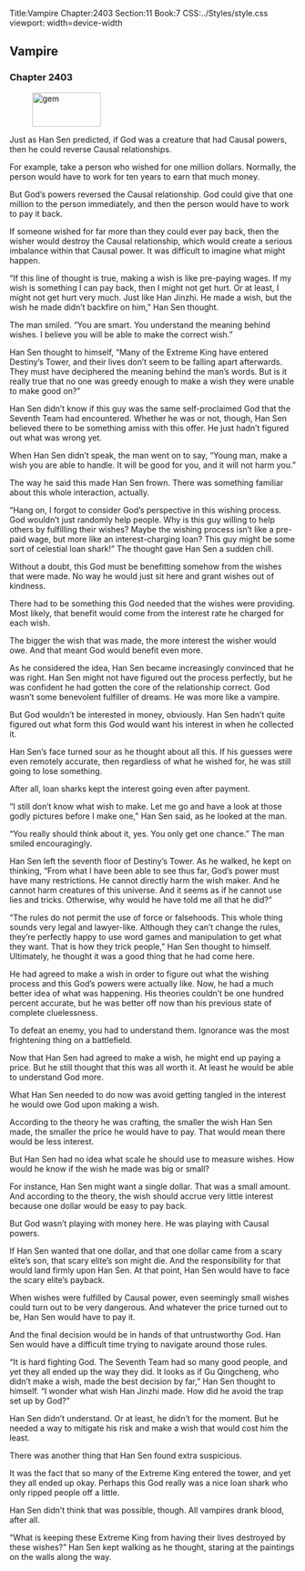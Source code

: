 Title:Vampire 
Chapter:2403 
Section:11 
Book:7 
CSS:../Styles/style.css 
viewport: width=device-width
  
## Vampire
### Chapter 2403
  
<figure>
	<img src="../Images/gem.gif" alt="gem" id="gem" width="120" height="60" />
</figure>
  

  
Just as Han Sen predicted, if God was a creature that had Causal powers, then he could reverse Causal relationships.

For example, take a person who wished for one million dollars. Normally, the person would have to work for ten years to earn that much money.

But God’s powers reversed the Causal relationship. God could give that one million to the person immediately, and then the person would have to work to pay it back.

If someone wished for far more than they could ever pay back, then the wisher would destroy the Causal relationship, which would create a serious imbalance within that Causal power. It was difficult to imagine what might happen.

“If this line of thought is true, making a wish is like pre-paying wages. If my wish is something I can pay back, then I might not get hurt. Or at least, I might not get hurt very much. Just like Han Jinzhi. He made a wish, but the wish he made didn’t backfire on him,” Han Sen thought.

The man smiled. “You are smart. You understand the meaning behind wishes. I believe you will be able to make the correct wish.”

Han Sen thought to himself, “Many of the Extreme King have entered Destiny’s Tower, and their lives don’t seem to be falling apart afterwards. They must have deciphered the meaning behind the man’s words. But is it really true that no one was greedy enough to make a wish they were unable to make good on?”

Han Sen didn’t know if this guy was the same self-proclaimed God that the Seventh Team had encountered. Whether he was or not, though, Han Sen believed there to be something amiss with this offer. He just hadn’t figured out what was wrong yet.

When Han Sen didn’t speak, the man went on to say, “Young man, make a wish you are able to handle. It will be good for you, and it will not harm you.”

The way he said this made Han Sen frown. There was something familiar about this whole interaction, actually.

“Hang on, I forgot to consider God’s perspective in this wishing process. God wouldn’t just randomly help people. Why is this guy willing to help others by fulfilling their wishes? Maybe the wishing process isn’t like a pre-paid wage, but more like an interest-charging loan? This guy might be some sort of celestial loan shark!” The thought gave Han Sen a sudden chill.

Without a doubt, this God must be benefitting somehow from the wishes that were made. No way he would just sit here and grant wishes out of kindness.

There had to be something this God needed that the wishes were providing. Most likely, that benefit would come from the interest rate he charged for each wish.

The bigger the wish that was made, the more interest the wisher would owe. And that meant God would benefit even more.

As he considered the idea, Han Sen became increasingly convinced that he was right. Han Sen might not have figured out the process perfectly, but he was confident he had gotten the core of the relationship correct. God wasn’t some benevolent fulfiller of dreams. He was more like a vampire.

But God wouldn’t be interested in money, obviously. Han Sen hadn’t quite figured out what form this God would want his interest in when he collected it.

Han Sen’s face turned sour as he thought about all this. If his guesses were even remotely accurate, then regardless of what he wished for, he was still going to lose something.

After all, loan sharks kept the interest going even after payment.

“I still don’t know what wish to make. Let me go and have a look at those godly pictures before I make one,” Han Sen said, as he looked at the man.

“You really should think about it, yes. You only get one chance.” The man smiled encouragingly.

Han Sen left the seventh floor of Destiny’s Tower. As he walked, he kept on thinking, “From what I have been able to see thus far, God’s power must have many restrictions. He cannot directly harm the wish maker. And he cannot harm creatures of this universe. And it seems as if he cannot use lies and tricks. Otherwise, why would he have told me all that he did?”

“The rules do not permit the use of force or falsehoods. This whole thing sounds very legal and lawyer-like. Although they can’t change the rules, they’re perfectly happy to use word games and manipulation to get what they want. That is how they trick people,” Han Sen thought to himself. Ultimately, he thought it was a good thing that he had come here.

He had agreed to make a wish in order to figure out what the wishing process and this God’s powers were actually like. Now, he had a much better idea of what was happening. His theories couldn’t be one hundred percent accurate, but he was better off now than his previous state of complete cluelessness.

To defeat an enemy, you had to understand them. Ignorance was the most frightening thing on a battlefield.

Now that Han Sen had agreed to make a wish, he might end up paying a price. But he still thought that this was all worth it. At least he would be able to understand God more.

What Han Sen needed to do now was avoid getting tangled in the interest he would owe God upon making a wish.

According to the theory he was crafting, the smaller the wish Han Sen made, the smaller the price he would have to pay. That would mean there would be less interest.

But Han Sen had no idea what scale he should use to measure wishes. How would he know if the wish he made was big or small?

For instance, Han Sen might want a single dollar. That was a small amount. And according to the theory, the wish should accrue very little interest because one dollar would be easy to pay back.

But God wasn’t playing with money here. He was playing with Causal powers.

If Han Sen wanted that one dollar, and that one dollar came from a scary elite’s son, that scary elite’s son might die. And the responsibility for that would land firmly upon Han Sen. At that point, Han Sen would have to face the scary elite’s payback.

When wishes were fulfilled by Causal power, even seemingly small wishes could turn out to be very dangerous. And whatever the price turned out to be, Han Sen would have to pay it.

And the final decision would be in hands of that untrustworthy God. Han Sen would have a difficult time trying to navigate around those rules.

“It is hard fighting God. The Seventh Team had so many good people, and yet they all ended up the way they did. It looks as if Gu Qingcheng, who didn’t make a wish, made the best decision by far,” Han Sen thought to himself. “I wonder what wish Han Jinzhi made. How did he avoid the trap set up by God?”

Han Sen didn’t understand. Or at least, he didn’t for the moment. But he needed a way to mitigate his risk and make a wish that would cost him the least.

There was another thing that Han Sen found extra suspicious.

It was the fact that so many of the Extreme King entered the tower, and yet they all ended up okay. Perhaps this God really was a nice loan shark who only ripped people off a little.

Han Sen didn’t think that was possible, though. All vampires drank blood, after all.

“What is keeping these Extreme King from having their lives destroyed by these wishes?” Han Sen kept walking as he thought, staring at the paintings on the walls along the way.